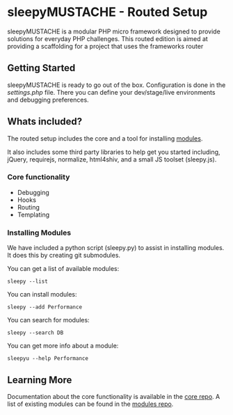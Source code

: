 sleepyMUSTACHE - Routed Setup
===============================================================================

sleepyMUSTACHE is a modular PHP micro framework designed to provide solutions for everyday PHP challenges. This routed edition is aimed at providing a scaffolding for a project that uses the frameworks router

Getting Started
-------------------------------------------------------------------------------
sleepyMUSTACHE is ready to go out of the box. Configuration is done in the *settings.php* file. There you can define your dev/stage/live environments and debugging preferences.

Whats included?
-------------------------------------------------------------------------------
The routed setup includes the core and a tool for installing [modules](https://github.com/sleepymustache/modules).

It also includes some third party libraries to help get you started including, jQuery, requirejs, normalize, html4shiv, and a small JS toolset (sleepy.js).

### Core functionality

* Debugging
* Hooks
* Routing
* Templating

### Installing Modules

We have included a python script (sleepy.py) to assist in installing modules. It does this by creating git submodules.

You can get a list of available modules:

	sleepy --list

You can install modules:

	sleepy --add Performance

You can search for modules:

	sleepy --search DB

You can get more info about a module:

	sleepyu --help Performance

Learning More
-------------------------------------------------------------------------------
Documentation about the core functionality is available in the [core repo](https://github.com/sleepymustache/core). A list of existing modules can be found in the [modules repo](https://github.com/sleepymustache/modules).